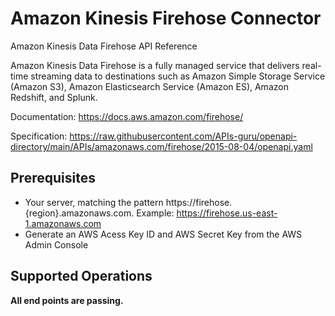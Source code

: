 # Amazon Kinesis Firehose Connector
Amazon Kinesis Data Firehose API Reference</fullname> <p>Amazon Kinesis Data Firehose is a fully managed service that delivers real-time streaming data to destinations such as Amazon Simple Storage Service (Amazon S3), Amazon Elasticsearch Service (Amazon ES), Amazon Redshift, and Splunk.

Documentation: https://docs.aws.amazon.com/firehose/

Specification: https://raw.githubusercontent.com/APIs-guru/openapi-directory/main/APIs/amazonaws.com/firehose/2015-08-04/openapi.yaml

## Prerequisites

+ Your server, matching the pattern https://firehose.{region}.amazonaws.com. Example: https://firehose.us-east-1.amazonaws.com
+ Generate an AWS Acess Key ID and AWS Secret Key from the AWS Admin Console

## Supported Operations
**All end points are passing.**